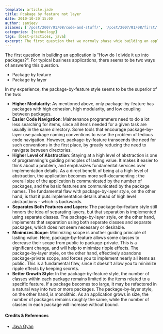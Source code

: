 ```yaml
---
template: article.jade
title: Pcakage by feature not layer
date: 2010-10-20 15:00
author: sanjeev
aliases: ['/post/2007/01/08/code-and-stuff/', '/post/2007/01/08/first/', '/post/2008/01/08/first']
categories: [technology]
tags: [best-practices, java]
excerpt: The first question that we normaly phase whie building an application is "How do I divide it up into packages?". For typical business applications, there seems to be two ways of answering this question.
---
```

The first question in building an application is "How do I divide it up into packages?". For typical business applications, there seems to be two ways of answering this question.

* Package by feature
* Package by layer

In my experience, the package-by-feature style seems to be the superior of the two:

* <b>Higher Modularity</b>: As mentioned above, only package-by-feature has packages with high cohesion, high modularity, and low coupling between packages.
* <b>Easier Code Navigation</b>: Maintenance programmers need to do a lot less searching for items, since all items needed for a given task are usually in the same directory. Some tools that encourage package-by-layer use package naming conventions to ease the problem of tedious code navigation. However, package-by-feature transcends the need for such conventions in the first place, by greatly reducing the need to navigate between directories.
* <b>Higher Level of Abstraction</b>: Staying at a high level of abstraction is one of programming's guiding principles of lasting value. It makes it easier to think about a problem, and emphasizes fundamental services over implementation details. As a direct benefit of being at a high level of abstraction, the application becomes more self-documenting : the overall size of the application is communicated by the number of packages, and the basic features are communicated by the package names. The fundamental flaw with package-by-layer style, on the other hand, is that it puts implementation details ahead of high level abstractions - which is backwards.
* <b>Separates Both Features and Layers</b>: The package-by-feature style still honors the idea of separating layers, but that separation is implemented using separate classes. The package-by-layer style, on the other hand, implements that separation using both separate classes and separate packages, which does not seem necessary or desirable.
* <b>Minimizes Scope</b>: Minimizing scope is another guiding principle of lasting value. Here, package-by-feature allows some classes to decrease their scope from public to package-private. This is a significant change, and will help to minimize ripple effects. The package-by-layer style, on the other hand, effectively abandons package-private scope, and forces you to implement nearly all items as public. This is a fundamental flaw, since it doesn't allow you to minimize ripple effects by keeping secrets.
* <b>Better Growth Style</b>: In the package-by-feature style, the number of classes within each package remains limited to the items related to a specific feature. If a package becomes too large, it may be refactored in a natural way into two or more packages. The package-by-layer style, on the other hand, is monolithic. As an application grows in size, the number of packages remains roughly the same, while the number of classes in each package will increase without bound.

<h4>Credits & References</h4>

* [Java Gyan](http://www.javagyan.com/articles/packagebyfeaturenotlayer)
